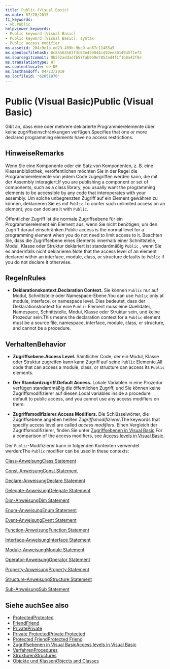 ```yaml
---
title: Public (Visual Basic)
ms.date: 07/20/2015
f1_keywords:
- vb.Public
helpviewer_keywords:
- Public keyword [Visual Basic]
- Public keyword [Visual Basic], syntax
- Public access modifier
ms.assetid: 284c9e1b-ed23-499b-9bc9-ad87c11485a5
ms.openlocfilehash: 0c85564503f3c83e436044cd92ee3014945f1ef3
ms.sourcegitcommit: 9b552addadfb57fab0b9e7852ed4f1f1b8a42f8e
ms.translationtype: HT
ms.contentlocale: de-DE
ms.lasthandoff: 04/23/2019
ms.locfileid: "62051870"
---
```

# <a name="public-visual-basic"></a><span data-ttu-id="aeaad-102">Public (Visual Basic)</span><span class="sxs-lookup"><span data-stu-id="aeaad-102">Public (Visual Basic)</span></span>
<span data-ttu-id="aeaad-103">Gibt an, dass eine oder mehrere deklarierte Programmierelemente über keine zugriffseinschränkungen verfügen.</span><span class="sxs-lookup"><span data-stu-id="aeaad-103">Specifies that one or more declared programming elements have no access restrictions.</span></span>  
  
## <a name="remarks"></a><span data-ttu-id="aeaad-104">Hinweise</span><span class="sxs-lookup"><span data-stu-id="aeaad-104">Remarks</span></span>  
 <span data-ttu-id="aeaad-105">Wenn Sie eine Komponente oder ein Satz von Komponenten, z. B. eine Klassenbibliothek, veröffentlichen möchten Sie in der Regel die Programmierelemente von jedem Code zugegriffen werden kann, die mit der Assembly interagiert.</span><span class="sxs-lookup"><span data-stu-id="aeaad-105">If you are publishing a component or set of components, such as a class library, you usually want the programming elements to be accessible by any code that interoperates with your assembly.</span></span> <span data-ttu-id="aeaad-106">Um solche unbegrenzten Zugriff auf ein Element gewähren zu können, deklarieren Sie es mit `Public`.</span><span class="sxs-lookup"><span data-stu-id="aeaad-106">To confer such unlimited access on an element, you can declare it with `Public`.</span></span>  
  
 <span data-ttu-id="aeaad-107">Öffentlicher Zugriff ist die normale Zugriffsebene für ein Programmierelement ein Element aus, wenn Sie nicht benötigen, um den Zugriff darauf einschränken.</span><span class="sxs-lookup"><span data-stu-id="aeaad-107">Public access is the normal level for a programming element when you do not need to limit access to it.</span></span> <span data-ttu-id="aeaad-108">Beachten Sie, dass die Zugriffsebene eines Elements innerhalb einer Schnittstelle, Modul, Klasse oder Struktur deklariert ist standardmäßig `Public` , wenn Sie es andernfalls nicht deklarieren.</span><span class="sxs-lookup"><span data-stu-id="aeaad-108">Note that the access level of an element declared within an interface, module, class, or structure defaults to `Public` if you do not declare it otherwise.</span></span>  
  
## <a name="rules"></a><span data-ttu-id="aeaad-109">Regeln</span><span class="sxs-lookup"><span data-stu-id="aeaad-109">Rules</span></span>  
  
- <span data-ttu-id="aeaad-110">**Deklarationskontext.**</span><span class="sxs-lookup"><span data-stu-id="aeaad-110">**Declaration Context.**</span></span> <span data-ttu-id="aeaad-111">Sie können `Public` nur auf Modul, Schnittstelle oder Namespace-Ebene.</span><span class="sxs-lookup"><span data-stu-id="aeaad-111">You can use `Public` only at module, interface, or namespace level.</span></span> <span data-ttu-id="aeaad-112">Dies bedeutet, dass der Deklarationskontext für eine `Public` Element muss eine Quelldatei, Namespace, Schnittstelle, Modul, Klasse oder Struktur sein, und keine Prozedur sein.</span><span class="sxs-lookup"><span data-stu-id="aeaad-112">This means the declaration context for a `Public` element must be a source file, namespace, interface, module, class, or structure, and cannot be a procedure.</span></span>  
  
## <a name="behavior"></a><span data-ttu-id="aeaad-113">Verhalten</span><span class="sxs-lookup"><span data-stu-id="aeaad-113">Behavior</span></span>  
  
- <span data-ttu-id="aeaad-114">**Zugriffsebene.**</span><span class="sxs-lookup"><span data-stu-id="aeaad-114">**Access Level.**</span></span> <span data-ttu-id="aeaad-115">Sämtlicher Code, der ein Modul, Klasse oder Struktur zugreifen kann kann Zugriff auf seine `Public` Elemente.</span><span class="sxs-lookup"><span data-stu-id="aeaad-115">All code that can access a module, class, or structure can access its `Public` elements.</span></span>  
  
- <span data-ttu-id="aeaad-116">**Der Standardzugriff.**</span><span class="sxs-lookup"><span data-stu-id="aeaad-116">**Default Access.**</span></span> <span data-ttu-id="aeaad-117">Lokale Variablen in eine Prozedur verfügen standardmäßig die öffentlichen Zugriff, und Sie können keine Zugriffsmodifizierer auf diesen.</span><span class="sxs-lookup"><span data-stu-id="aeaad-117">Local variables inside a procedure default to public access, and you cannot use any access modifiers on them.</span></span>  
  
- <span data-ttu-id="aeaad-118">**Zugriffsmodifizierer.**</span><span class="sxs-lookup"><span data-stu-id="aeaad-118">**Access Modifiers.**</span></span> <span data-ttu-id="aeaad-119">Die Schlüsselwörter, die Zugriffsebene angeben heißen *Zugriffsmodifizierer*.</span><span class="sxs-lookup"><span data-stu-id="aeaad-119">The keywords that specify access level are called *access modifiers*.</span></span> <span data-ttu-id="aeaad-120">Einen Vergleich der Zugriffsmodifizierer, finden Sie unter [Zugriffsebenen in Visual Basic](../../../visual-basic/programming-guide/language-features/declared-elements/access-levels.md).</span><span class="sxs-lookup"><span data-stu-id="aeaad-120">For a comparison of the access modifiers, see [Access levels in Visual Basic](../../../visual-basic/programming-guide/language-features/declared-elements/access-levels.md).</span></span>  
  
 <span data-ttu-id="aeaad-121">Der `Public`-Modifizierer kann in folgenden Kontexten verwendet werden:</span><span class="sxs-lookup"><span data-stu-id="aeaad-121">The `Public` modifier can be used in these contexts:</span></span>  
  
 [<span data-ttu-id="aeaad-122">Class-Anweisung</span><span class="sxs-lookup"><span data-stu-id="aeaad-122">Class Statement</span></span>](../../../visual-basic/language-reference/statements/class-statement.md)  
  
 [<span data-ttu-id="aeaad-123">Const-Anweisung</span><span class="sxs-lookup"><span data-stu-id="aeaad-123">Const Statement</span></span>](../../../visual-basic/language-reference/statements/const-statement.md)  
  
 [<span data-ttu-id="aeaad-124">Declare-Anweisung</span><span class="sxs-lookup"><span data-stu-id="aeaad-124">Declare Statement</span></span>](../../../visual-basic/language-reference/statements/declare-statement.md)  
  
 [<span data-ttu-id="aeaad-125">Delegate-Anweisung</span><span class="sxs-lookup"><span data-stu-id="aeaad-125">Delegate Statement</span></span>](../../../visual-basic/language-reference/statements/delegate-statement.md)  
  
 [<span data-ttu-id="aeaad-126">Dim-Anweisung</span><span class="sxs-lookup"><span data-stu-id="aeaad-126">Dim Statement</span></span>](../../../visual-basic/language-reference/statements/dim-statement.md)  
  
 [<span data-ttu-id="aeaad-127">Enum-Anweisung</span><span class="sxs-lookup"><span data-stu-id="aeaad-127">Enum Statement</span></span>](../../../visual-basic/language-reference/statements/enum-statement.md)  
  
 [<span data-ttu-id="aeaad-128">Event-Anweisung</span><span class="sxs-lookup"><span data-stu-id="aeaad-128">Event Statement</span></span>](../../../visual-basic/language-reference/statements/event-statement.md)  
  
 [<span data-ttu-id="aeaad-129">Function-Anweisung</span><span class="sxs-lookup"><span data-stu-id="aeaad-129">Function Statement</span></span>](../../../visual-basic/language-reference/statements/function-statement.md)  
  
 [<span data-ttu-id="aeaad-130">Interface-Anweisung</span><span class="sxs-lookup"><span data-stu-id="aeaad-130">Interface Statement</span></span>](../../../visual-basic/language-reference/statements/interface-statement.md)  
  
 [<span data-ttu-id="aeaad-131">Module-Anweisung</span><span class="sxs-lookup"><span data-stu-id="aeaad-131">Module Statement</span></span>](../../../visual-basic/language-reference/statements/module-statement.md)  
  
 [<span data-ttu-id="aeaad-132">Operator-Anweisung</span><span class="sxs-lookup"><span data-stu-id="aeaad-132">Operator Statement</span></span>](../../../visual-basic/language-reference/statements/operator-statement.md)  
  
 [<span data-ttu-id="aeaad-133">Property-Anweisung</span><span class="sxs-lookup"><span data-stu-id="aeaad-133">Property Statement</span></span>](../../../visual-basic/language-reference/statements/property-statement.md)  
  
 [<span data-ttu-id="aeaad-134">Structure-Anweisung</span><span class="sxs-lookup"><span data-stu-id="aeaad-134">Structure Statement</span></span>](../../../visual-basic/language-reference/statements/structure-statement.md)  
  
 [<span data-ttu-id="aeaad-135">Sub-Anweisung</span><span class="sxs-lookup"><span data-stu-id="aeaad-135">Sub Statement</span></span>](../../../visual-basic/language-reference/statements/sub-statement.md)  
  
## <a name="see-also"></a><span data-ttu-id="aeaad-136">Siehe auch</span><span class="sxs-lookup"><span data-stu-id="aeaad-136">See also</span></span>

- [<span data-ttu-id="aeaad-137">Protected</span><span class="sxs-lookup"><span data-stu-id="aeaad-137">Protected</span></span>](../../../visual-basic/language-reference/modifiers/protected.md)
- [<span data-ttu-id="aeaad-138">Friend</span><span class="sxs-lookup"><span data-stu-id="aeaad-138">Friend</span></span>](../../../visual-basic/language-reference/modifiers/friend.md)
- [<span data-ttu-id="aeaad-139">Private</span><span class="sxs-lookup"><span data-stu-id="aeaad-139">Private</span></span>](../../../visual-basic/language-reference/modifiers/private.md)
- [<span data-ttu-id="aeaad-140">Private Protected</span><span class="sxs-lookup"><span data-stu-id="aeaad-140">Private Protected</span></span>](private-protected.md)
- [<span data-ttu-id="aeaad-141">Protected Friend</span><span class="sxs-lookup"><span data-stu-id="aeaad-141">Protected Friend</span></span>](protected-friend.md)
- [<span data-ttu-id="aeaad-142">Zugriffsebenen in Visual Basic</span><span class="sxs-lookup"><span data-stu-id="aeaad-142">Access levels in Visual Basic</span></span>](../../../visual-basic/programming-guide/language-features/declared-elements/access-levels.md)
- [<span data-ttu-id="aeaad-143">Verfahren</span><span class="sxs-lookup"><span data-stu-id="aeaad-143">Procedures</span></span>](../../../visual-basic/programming-guide/language-features/procedures/index.md)
- [<span data-ttu-id="aeaad-144">Strukturen</span><span class="sxs-lookup"><span data-stu-id="aeaad-144">Structures</span></span>](../../../visual-basic/programming-guide/language-features/data-types/structures.md)
- [<span data-ttu-id="aeaad-145">Objekte und Klassen</span><span class="sxs-lookup"><span data-stu-id="aeaad-145">Objects and Classes</span></span>](../../../visual-basic/programming-guide/language-features/objects-and-classes/index.md)

